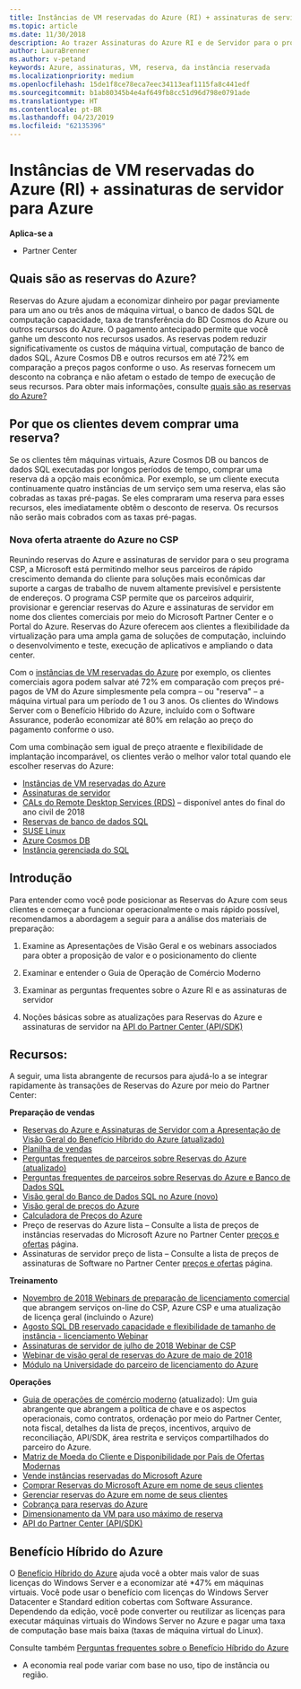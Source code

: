 ```yaml
---
title: Instâncias de VM reservadas do Azure (RI) + assinaturas de servidor para Azure | Partner Center
ms.topic: article
ms.date: 11/30/2018
description: Ao trazer Assinaturas do Azure RI e de Servidor para o programa CSP, é melhor permitir que nossos parceiros lidem com a demanda crescente do cliente por soluções mais econômicas para dar suporte a cargas de trabalho persistentes e altamente previsíveis. O programa CSP permite que os parceiros adquiram, provisionem e gerenciem Assinaturas do Azure RI e de Servidor em nome de clientes comerciais por meio do Microsoft Partner Center e do Portal do Azure.
author: LauraBrenner
ms.author: v-petand
keywords: Azure, assinaturas, VM, reserva, da instância reservada
ms.localizationpriority: medium
ms.openlocfilehash: 15de1f8ce78eca7eec34113eaf1115fa8c441edf
ms.sourcegitcommit: b1ab80345b4e4af649fb8cc51d96d798e0791ade
ms.translationtype: HT
ms.contentlocale: pt-BR
ms.lasthandoff: 04/23/2019
ms.locfileid: "62135396"
---
```

<!-- Mike Aasen wrote and owns this topic -->

# <a name="azure-reserved-vm-instances-ri--server-subscriptions-for-azure"></a>Instâncias de VM reservadas do Azure (RI) + assinaturas de servidor para Azure

**Aplica-se a**

- Partner Center
 
## <a name="what-are-azure-reservations"></a>Quais são as reservas do Azure?

Reservas do Azure ajudam a economizar dinheiro por pagar previamente para um ano ou três anos de máquina virtual, o banco de dados SQL de computação capacidade, taxa de transferência do BD Cosmos do Azure ou outros recursos do Azure. O pagamento antecipado permite que você ganhe um desconto nos recursos usados. As reservas podem reduzir significativamente os custos de máquina virtual, computação de banco de dados SQL, Azure Cosmos DB e outros recursos em até 72% em comparação a preços pagos conforme o uso. As reservas fornecem um desconto na cobrança e não afetam o estado de tempo de execução de seus recursos. Para obter mais informações, consulte [quais são as reservas do Azure?](https://docs.microsoft.com/azure/billing/billing-save-compute-costs-reservations)

## <a name="why-should-customers-buy-a-reservation"></a>Por que os clientes devem comprar uma reserva?

Se os clientes têm máquinas virtuais, Azure Cosmos DB ou bancos de dados SQL executadas por longos períodos de tempo, comprar uma reserva dá a opção mais econômica. Por exemplo, se um cliente executa continuamente quatro instâncias de um serviço sem uma reserva, elas são cobradas as taxas pré-pagas. Se eles compraram uma reserva para esses recursos, eles imediatamente obtêm o desconto de reserva. Os recursos não serão mais cobrados com as taxas pré-pagas.

 
### <a name="compelling-new-azure-offer-in-csp"></a>Nova oferta atraente do Azure no CSP 

Reunindo reservas do Azure e assinaturas de servidor para o seu programa CSP, a Microsoft está permitindo melhor seus parceiros de rápido crescimento demanda do cliente para soluções mais econômicas dar suporte a cargas de trabalho de nuvem altamente previsível e persistente de endereços. O programa CSP permite que os parceiros adquirir, provisionar e gerenciar reservas do Azure e assinaturas de servidor em nome dos clientes comerciais por meio do Microsoft Partner Center e o Portal do Azure. Reservas do Azure oferecem aos clientes a flexibilidade da virtualização para uma ampla gama de soluções de computação, incluindo o desenvolvimento e teste, execução de aplicativos e ampliando o data center. 

Com o [instâncias de VM reservadas do Azure](https://azure.microsoft.com/en-us/pricing/reserved-vm-instances/) por exemplo, os clientes comerciais agora podem salvar até 72% em comparação com preços pré-pagos de VM do Azure simplesmente pela compra – ou "reserva" – a máquina virtual para um período de 1 ou 3 anos. Os clientes do Windows Server com o Benefício Híbrido do Azure, incluído com o Software Assurance, poderão economizar até 80% em relação ao preço do pagamento conforme o uso. 

Com uma combinação sem igual de preço atraente e flexibilidade de implantação incomparável, os clientes verão o melhor valor total quando ele escolher reservas do Azure: 

- [Instâncias de VM reservadas do Azure](https://docs.microsoft.com/azure/virtual-machines/windows/prepay-reserved-vm-instances)
- [Assinaturas de servidor](https://www.microsoft.com/en-us/Licensing/news/windows-sql-server-through-csp) 
- [CALs do Remote Desktop Services (RDS)](https://cloudblogs.microsoft.com/windowsserver/2018/10/03/remote-desktop-services-2019-generally-available-with-windows-server-2019/) – disponível antes do final do ano civil de 2018
- [Reservas de banco de dados SQL](https://docs.microsoft.com/azure/sql-database/sql-database-reserved-capacity)
- [SUSE Linux](https://docs.microsoft.com/azure/virtual-machines/linux/prepay-suse-software-charges)
- [Azure Cosmos DB](https://docs.microsoft.com/azure/cosmos-db/cosmos-db-reserved-capacity)
- [Instância gerenciada do SQL](https://docs.microsoft.com/azure/sql-database/sql-database-managed-instance)

## <a name="getting-started"></a>Introdução

Para entender como você pode posicionar as Reservas do Azure com seus clientes e começar a funcionar operacionalmente o mais rápido possível, recomendamos a abordagem a seguir para a análise dos materiais de preparação:

1.  Examine as Apresentações de Visão Geral e os webinars associados para obter a proposição de valor e o posicionamento do cliente

2.  Examinar e entender o Guia de Operação de Comércio Moderno

5.  Examinar as perguntas frequentes sobre o Azure RI e as assinaturas de servidor

6.  Noções básicas sobre as atualizações para Reservas do Azure e assinaturas de servidor na [API do Partner Center (API/SDK)](https://docs.microsoft.com/en-us/partner-center/develop/purchase-azure-reserved-vm-instances)

## <a name="resources"></a>Recursos: 

A seguir, uma lista abrangente de recursos para ajudá-lo a se integrar rapidamente às transações de Reservas do Azure por meio do Partner Center: 

**Preparação de vendas**

- [Reservas do Azure e Assinaturas de Servidor com a Apresentação de Visão Geral do Benefício Híbrido do Azure (atualizado)](https://assetsprod.microsoft.com/Azure-reservations-and-server-subscriptions-with-azure-hybrid-benefit.pptx)
- [Planilha de vendas](https://assetsprod.microsoft.com/mpn/Azure-RI-Sales-Sheet-CSP.pdf)
- [Perguntas frequentes de parceiros sobre Reservas do Azure (atualizado)](https://assetsprod.microsoft.com/Partner-faq-for-azure-reservations.docx)
- [Perguntas frequentes de parceiros sobre Reservas do Azure e Banco de Dados SQL](https://assetsprod.microsoft.com/Partner-faq-for-azure-reservations-sql-db.docx)
- [Visão geral do Banco de Dados SQL no Azure (novo)](https://assetsprod.microsoft.com/Sql-db-in-azure-overview.pptx)
- [Visão geral de preços do Azure](https://azure.microsoft.com/pricing/#explore-cost)
- [Calculadora de Preços do Azure](https://azure.microsoft.com/pricing/calculator/)
- Preço de reservas do Azure lista – Consulte a lista de preços de instâncias reservadas do Microsoft Azure no Partner Center [preços e ofertas](https://assetsprod.microsoft.com/modern-offers-country-currency-availability.xlsx) página.
- Assinaturas de servidor preço de lista – Consulte a lista de preços de assinaturas de Software no Partner Center [preços e ofertas](https://assetsprod.microsoft.com/modern-offers-country-currency-availability.xlsx) página.

**Treinamento**

- [Novembro de 2018 Webinars de preparação de licenciamento comercial](https://na01.safelinks.protection.outlook.com/?url=https%3A%2F%2Fcommercial-licensing.eventbuilder.com%2F%3Flandingpageid%3DV0Bx6L&data=02%7C01%7Cv-oumaki%40microsoft.com%7C96e24687952242e1ff0c08d62ada13f3%7C72f988bf86f141af91ab2d7cd011db47%7C1%7C0%7C636743513471330495&sdata=DjPAKnW%2BpVekRS3Zngy2uwAkTpU4z1O%2Fh56NuTOmCzM%3D&reserved=0) que abrangem serviços on-line do CSP, Azure CSP e uma atualização de licença geral (incluindo o Azure)
- [Agosto SQL DB reservado capacidade e flexibilidade de tamanho de instância - licenciamento Webinar](https://commercial-licensing.eventbuilder.com/view?eventid=d0t9g4)
- [Assinaturas de servidor de julho de 2018 Webinar de CSP](https://commercial-licensing.eventbuilder.com/Server_Subscriptions_in_CSP_P2_July)
- [Webinar de visão geral de reservas do Azure de maio de 2018](https://commercial-licensing.eventbuilder.com/Reserved_Instances_in_CSP_May_Option_1)
- [Módulo na Universidade do parceiro de licenciamento do Azure](https://aka.ms/azure_partner_licensing)

**Operações**

- [Guia de operações de comércio moderno](https://assetsprod.microsoft.com/mpn/Partner-Center-Modern-Commerce-Operating-Guide.docx) (atualizado):  Um guia abrangente que abrangem a política de chave e os aspectos operacionais, como contratos, ordenação por meio do Partner Center, nota fiscal, detalhes da lista de preços, incentivos, arquivo de reconciliação, API/SDK, área restrita e serviços compartilhados do parceiro do Azure.
- [Matriz de Moeda do Cliente e Disponibilidade por País de Ofertas Modernas](https://assetsprod.microsoft.com/modern-offers-country-currency-availability.xlsx)
- [Vende instâncias reservadas do Microsoft Azure](https://go.microsoft.com/fwlink/?linkid=872806)
- [Comprar Reservas do Microsoft Azure em nome de seus clientes](https://go.microsoft.com/fwlink/?linkid=872807)
- [Gerenciar reservas do Azure em nome de seus clientes](https://go.microsoft.com/fwlink/?linkid=872808)
- [Cobrança para reservas do Azure](https://go.microsoft.com/fwlink/?linkid=872809)
- [Dimensionamento da VM para uso máximo de reserva](https://go.microsoft.com/fwlink/?linkid=872810)
- [API do Partner Center (API/SDK)](https://docs.microsoft.com/en-us/partner-center/develop/purchase-azure-reserved-vm-instances)

## <a name="azure-hybrid-benefit"></a>Benefício Híbrido do Azure

O [Benefício Híbrido do Azure](https://azure.microsoft.com/pricing/hybrid-benefit) ajuda você a obter mais valor de suas licenças do Windows Server e a economizar até *47% em máquinas virtuais. Você pode usar o benefício com licenças do Windows Server Datacenter e Standard edition cobertas com Software Assurance. Dependendo da edição, você pode converter ou reutilizar as licenças para executar máquinas virtuais do Windows Server no Azure e pagar uma taxa de computação base mais baixa (taxas de máquina virtual do Linux).

Consulte também [Perguntas frequentes sobre o Benefício Híbrido do Azure](https://azure.microsoft.com/en-us/pricing/hybrid-benefit/faq/)

* A economia real pode variar com base no uso, tipo de instância ou região.